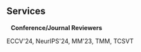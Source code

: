 ## Services

<h4 style="margin:0 10px 0;">Conference/Journal Reviewers</h4>

ECCV'24, NeurIPS'24, MM'23, TMM, TCSVT
